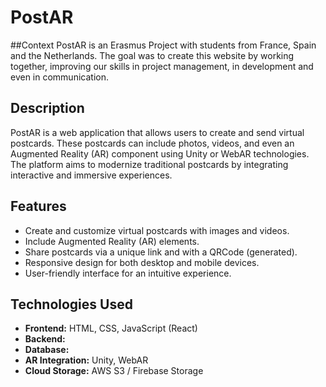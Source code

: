 # PostAR

##Context
PostAR is an Erasmus Project with students from France, Spain and the Netherlands. The goal was to create this website by working together, improving our skills in project management, in development and even in communication.

## Description
PostAR is a web application that allows users to create and send virtual postcards. These postcards can include photos, videos, and even an Augmented Reality (AR) component using Unity or WebAR technologies. The platform aims to modernize traditional postcards by integrating interactive and immersive experiences.

## Features
- Create and customize virtual postcards with images and videos.
- Include Augmented Reality (AR) elements.
- Share postcards via a unique link and with a QRCode (generated).
- Responsive design for both desktop and mobile devices.
- User-friendly interface for an intuitive experience.

## Technologies Used
- **Frontend:** HTML, CSS, JavaScript (React)
- **Backend:** 
- **Database:** 
- **AR Integration:** Unity, WebAR
- **Cloud Storage:** AWS S3 / Firebase Storage
